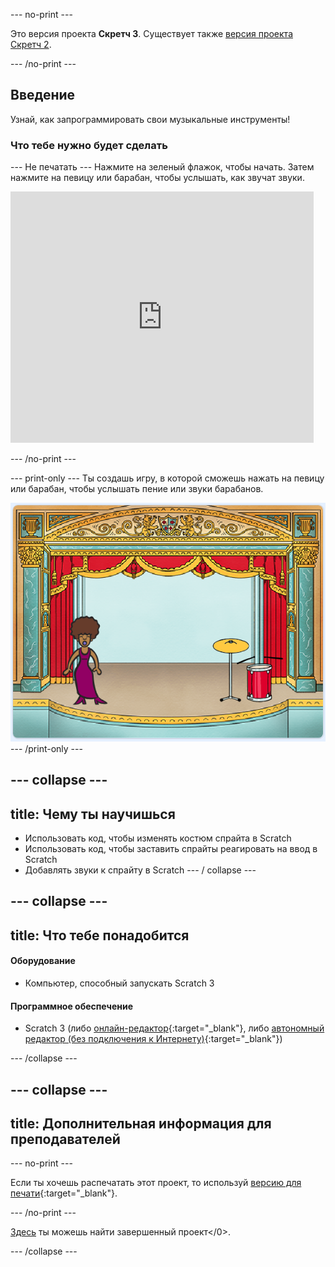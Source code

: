\--- no-print \---

Это версия проекта **Скретч 3**. Существует также [версия проекта Скретч 2](https://projects.raspberrypi.org/en/projects/rock-band-scratch2).

\--- /no-print \---

## Введение

Узнай, как запрограммировать свои музыкальные инструменты!

### Что тебе нужно будет сделать

\--- Не печатать \--- Нажмите на зеленый флажок, чтобы начать. Затем нажмите на певицу или барабан, чтобы услышать, как звучат звуки.

<div class="scratch-preview">
  <iframe allowtransparency="true" width="485" height="402" src="https://scratch.mit.edu/projects/embed/276872220/?autostart=false" frameborder="0" scrolling="no"></iframe>
</div>

\--- /no-print \---

\--- print-only \--- Ты создашь игру, в которой cможешь нажать на певицу или барабан, чтобы услышать пение или звуки барабанов.

![скриншот игры](images/demo.png) \--- /print-only \---

## \--- collapse \---

## title: Чему ты научишься

+ Использовать код, чтобы изменять костюм спрайта в Scratch
+ Использовать код, чтобы заставить спрайты реагировать на ввод в Scratch
+ Добавлять звуки к спрайту в Scratch \--- / collapse \---

## \--- collapse \---

## title: Что тебе понадобится

#### Оборудование

+ Компьютер, способный запускать Scratch 3

#### Программное обеспечение

+ Scratch 3 (либо [онлайн-редактор](http://rpf.io/scratchon){:target="_blank"}, либо [автономный редактор (без подключения к Интернету)](http://rpf.io/scratchoff){:target="_blank"})

\--- /collapse \---

## \--- collapse \---

## title: Дополнительная информация для преподавателей

\--- no-print \---

Если ты хочешь распечатать этот проект, то используй [версию для печати](https://projects.raspberrypi.org/en/projects/rock-band/print){:target="_blank"}.

\--- /no-print \---

[Здесь](http://rpf.io/p/en/rock-band-get) ты можешь найти завершенный проект</0>.

\--- /collapse \---